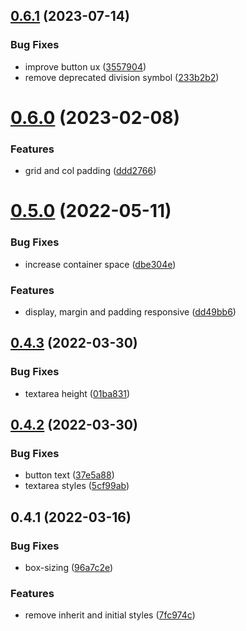 ## [0.6.1](https://github.com/ionited/particle/compare/0.6.0...0.6.1) (2023-07-14)

### Bug Fixes

* improve button ux ([3557904](https://github.com/ionited/particle/commit/3557904367c0033cff7c328b9b8e84389c8fa648))
* remove deprecated division symbol ([233b2b2](https://github.com/ionited/particle/commit/233b2b27c5389aa1d399c188dd99e8f1899c6e6b))

# [0.6.0](https://github.com/ionited/particle/compare/0.5.0...0.6.0) (2023-02-08)

### Features

* grid and col padding ([ddd2766](https://github.com/ionited/particle/commit/ddd27668c141d4989b86c7b332ffa5c4d3d2d77d))

# [0.5.0](https://github.com/ionited/particle/compare/0.4.3...0.5.0) (2022-05-11)

### Bug Fixes

* increase container space ([dbe304e](https://github.com/ionited/particle/commit/dbe304ebb9ba860b49ddc90d4a4e5fed699af4a2))

### Features

* display, margin and padding responsive ([dd49bb6](https://github.com/ionited/particle/commit/dd49bb6567b3fc024f22ace4aefe1db5f820ee57))

## [0.4.3](https://github.com/ionited/particle/compare/0.4.2...0.4.3) (2022-03-30)

### Bug Fixes

* textarea height ([01ba831](https://github.com/ionited/particle/commit/01ba831e78bb7122f27c5cabf71b5730b34ca32d))

## [0.4.2](https://github.com/ionited/particle/compare/0.4.1...0.4.2) (2022-03-30)

### Bug Fixes

* button text ([37e5a88](https://github.com/ionited/particle/commit/37e5a8869d0cc885d6643e7223b973d8e213d47e))
* textarea styles ([5cf99ab](https://github.com/ionited/particle/commit/5cf99abe9aa9086cb09bb543e8ac06160773eae8))

## 0.4.1 (2022-03-16)

### Bug Fixes

* box-sizing ([96a7c2e](https://github.com/ionited/particle/commit/96a7c2e227fda778afd082bf988e51bafbbbefc1))

### Features

* remove inherit and initial styles ([7fc974c](https://github.com/ionited/particle/commit/7fc974cd8ac121bdbde6b7ccec61cd64bbc215b3))
